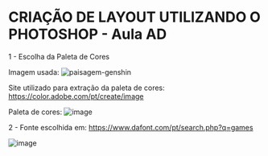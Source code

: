 # CRIAÇÃO DE LAYOUT UTILIZANDO O PHOTOSHOP - Aula AD

1 - Escolha da Paleta de Cores

Imagem usada:
![paisagem-genshin](https://user-images.githubusercontent.com/78984492/141723235-cb194ce3-59e8-4445-badd-5c08881016fb.png)

Site utilizado para extração da paleta de cores: https://color.adobe.com/pt/create/image

Paleta de cores:
![image](https://user-images.githubusercontent.com/78984492/141724684-bd5ff447-0006-4793-9345-05c64eace672.png)

2 - Fonte escolhida em: https://www.dafont.com/pt/search.php?q=games

![image](https://user-images.githubusercontent.com/78984492/141724962-b50b21b3-16bd-4be6-83cc-df19f2124511.png)

